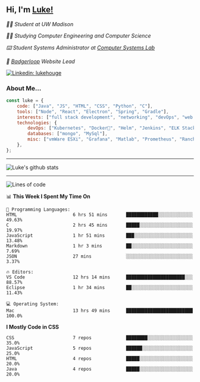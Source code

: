 <h2> Hi, I'm <a href="https://www.lukehouge.com">Luke!</a></h2>

<p><em>👨‍🎓 Student at UW Madison</em></p>
<p><em>🧑‍💻 Studying Computer Engineering and Computer Science</em></p>
<p><em>⌨️ Student Systems Administrator at <a href="https://csl.cs.wisc.edu/">Computer Systems Lab</a></em></p>
<p><em>🚆  <a href="https://badgerloop.com">Badgerloop</a> Website Lead</em></p>


[![Linkedin: lukehouge](https://img.shields.io/badge/-lukehouge-blue?style=flat-square&logo=Linkedin&logoColor=white&link=https://www.linkedin.com/in/lukehouge/)](https://www.linkedin.com/in/lukehouge/)

### About Me...  

```javascript
const luke = {
    code: ["Java", "JS", "HTML", "CSS", "Python", "C"],
    tools: ["Node", "React", "Electron", "Spring", "Gradle"],
    interests: ["full stack development", "networking", "devOps", "web dev", "photography"],
    technologies: {
        devOps: ["Kubernetes", "Docker🐳", "Helm", "Jenkins", "ELK Stack"],
        databases: ["mongo", "MySql"],
        misc: ["vmWare ESXi", "Grafana", "Matlab", "Prometheus", "Rancher", "Cisco"]
    },
};
```
---

![Luke's github stats](https://github-readme-stats.vercel.app/api?username=lukehouge&show_icons=true&theme=dracula)

---

<!--START_SECTION:waka-->
![Lines of code](https://img.shields.io/badge/From%20Hello%20World%20I%27ve%20Written-373881%20lines%20of%20code-blue)

📊 **This Week I Spent My Time On** 

```text
💬 Programming Languages: 
HTML                     6 hrs 51 mins       ████████████░░░░░░░░░░░░░   49.63% 
C                        2 hrs 45 mins       █████░░░░░░░░░░░░░░░░░░░░   19.97% 
JavaScript               1 hr 51 mins        ███░░░░░░░░░░░░░░░░░░░░░░   13.48% 
Markdown                 1 hr 3 mins         ██░░░░░░░░░░░░░░░░░░░░░░░   7.69% 
JSON                     27 mins             ░░░░░░░░░░░░░░░░░░░░░░░░░   3.37%

🔥 Editors: 
VS Code                  12 hrs 14 mins      ██████████████████████░░░   88.57% 
Eclipse                  1 hr 34 mins        ██░░░░░░░░░░░░░░░░░░░░░░░   11.43%

💻 Operating System: 
Mac                      13 hrs 49 mins      █████████████████████████   100.0%

```

**I Mostly Code in CSS** 

```text
CSS                      7 repos             ████████░░░░░░░░░░░░░░░░░   35.0% 
JavaScript               5 repos             ██████░░░░░░░░░░░░░░░░░░░   25.0% 
HTML                     4 repos             █████░░░░░░░░░░░░░░░░░░░░   20.0% 
Java                     4 repos             █████░░░░░░░░░░░░░░░░░░░░   20.0%

```



<!--END_SECTION:waka-->
